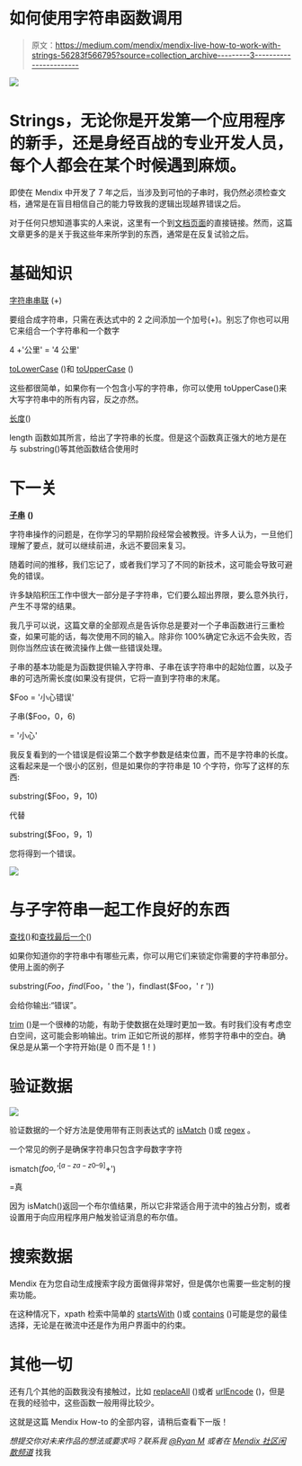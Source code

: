 # 如何使用字符串函数调用

> 原文：<https://medium.com/mendix/mendix-live-how-to-work-with-strings-56283f566795?source=collection_archive---------3----------------------->

![](img/c154dcce0d9229eddc11f65dc816c795.png)

# Strings，无论你是开发第一个应用程序的新手，还是身经百战的专业开发人员，每个人都会在某个时候遇到麻烦。

即使在 Mendix 中开发了 7 年之后，当涉及到可怕的子串时，我仍然必须检查文档，通常是在盲目相信自己的能力导致我的逻辑出现越界错误之后。

对于任何只想知道事实的人来说，这里有一个到[文档页面](https://docs.mendix.com/refguide/string-function-calls#1-introduction)的直接链接。然而，这篇文章更多的是关于我这些年来所学到的东西，通常是在反复试验之后。

# 基础知识

[字符串串联](https://docs.mendix.com/refguide/string-function-calls#15-string-concatenation) (+)

要组合成字符串，只需在表达式中的 2 之间添加一个加号(+)。别忘了你也可以用它来组合一个字符串和一个数字

4 +'公里' = '4 公里'

[toLowerCase](https://docs.mendix.com/refguide/string-function-calls#2-tolowercase) ()和 [toUpperCase](https://docs.mendix.com/refguide/string-function-calls#3-touppercase) ()

这些都很简单，如果你有一个包含小写的字符串，你可以使用 toUpperCase()来大写字符串中的所有内容，反之亦然。

[长度](https://docs.mendix.com/refguide/string-function-calls#4-length)()

length 函数如其所言，给出了字符串的长度。但是这个函数真正强大的地方是在与 substring()等其他函数结合使用时

# 下一关

[**子串**](https://docs.mendix.com/refguide/string-function-calls#5-substring) **()**

字符串操作的问题是，在你学习的早期阶段经常会被教授。许多人认为，一旦他们理解了要点，就可以继续前进，永远不要回来复习。

随着时间的推移，我们忘记了，或者我们学习了不同的新技术，这可能会导致可避免的错误。

许多缺陷积压工作中很大一部分是子字符串，它们要么超出界限，要么意外执行，产生不寻常的结果。

我几乎可以说，这篇文章的全部观点是告诉你总是要对一个子串函数进行三重检查，如果可能的话，每次使用不同的输入。除非你 100%确定它永远不会失败，否则你当然应该在微流操作上做一些错误处理。

子串的基本功能是为函数提供输入字符串、子串在该字符串中的起始位置，以及子串的可选所需长度(如果没有提供，它将一直到字符串的末尾。

$Foo = '小心错误'

子串($Foo，0，6)

= '小心'

我反复看到的一个错误是假设第二个数字参数是结束位置，而不是字符串的长度。这看起来是一个很小的区别，但是如果你的字符串是 10 个字符，你写了这样的东西:

substring($Foo，9，10)

代替

substring($Foo，9，1)

您将得到一个错误。

![](img/1756ad97a188960c95de2fae96922bf5.png)

# 与子字符串一起工作良好的东西

[查找](https://docs.mendix.com/refguide/string-function-calls#6-find)()和[查找最后一个](https://docs.mendix.com/refguide/string-function-calls#7-findlast)()

如果你知道你的字符串中有哪些元素，你可以用它们来锁定你需要的字符串部分。使用上面的例子

substring($Foo，find($Foo，' the ')，findlast($Foo，' r '))

会给你输出:“错误”。

[trim](https://docs.mendix.com/refguide/string-function-calls#11-trim) ()是一个很棒的功能，有助于使数据在处理时更加一致。有时我们没有考虑空白空间，这可能会影响输出。trim 正如它所说的那样，修剪字符串中的空白。确保总是从第一个字符开始(是 0 而不是 1！)

# 验证数据

![](img/298f56f376169ee39389078a00584de6.png)

验证数据的一个好方法是使用带有正则表达式的 [isMatch](https://docs.mendix.com/refguide/string-function-calls#12-ismatch) ()或 [regex](https://g.co/kgs/rwTcZk) 。

一个常见的例子是确保字符串只包含字母数字字符

ismatch($foo,'^[a-za-z0–9]+$')

=真

因为 isMatch()返回一个布尔值结果，所以它非常适合用于流中的独占分割，或者设置用于向应用程序用户触发验证消息的布尔值。

# 搜索数据

Mendix 在为您自动生成搜索字段方面做得非常好，但是偶尔也需要一些定制的搜索功能。

在这种情况下，xpath 检索中简单的 [startsWith](https://docs.mendix.com/refguide/string-function-calls#9-startswith) ()或 [contains](https://docs.mendix.com/refguide/string-function-calls#8-contains) ()可能是您的最佳选择，无论是在微流中还是作为用户界面中的约束。

# 其他一切

还有几个其他的函数我没有接触过，比如 [replaceAll](https://docs.mendix.com/refguide/string-function-calls#13-replaceall) ()或者 [urlEncode](https://docs.mendix.com/refguide/string-function-calls#urlEncode) ()，但是在我的经验中，这些函数一般用得比较少。

这就是这篇 Mendix How-to 的全部内容，请稍后查看下一版！

*想提交你对未来作品的想法或要求吗？联系我* [*@Ryan M*](/ep/profile/1gg9uA1iUgdDmqkTo2qowQL4SaAjX9zsQB2MwWT9HmlrDYiKilBr) *或者在* [*Mendix 社区闲散频道*](https://join.slack.com/t/mendixcommunity/shared_invite/zt-hwhwkcxu-~59ywyjqHlUHXmrw5heqpQ) 找我